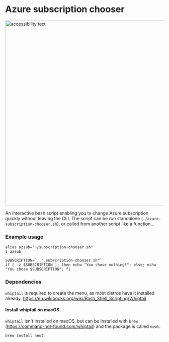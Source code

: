 # Azure subscription chooser

<img src="screen-capture.gif" width="800" height="589" alt="accessibility text">

An interactive bash script enabling you to change Azure subscription quickly without leaving the CLI. The script can be run standalone (`./azure-subscription-chooser.sh`), or called from another script like a function...

### Example usage

``` shell
alias azsub="~/subscription-chooser.sh"
❯ azsub
```

``` shell
SUBSCRIPTION=`. ".subscription-chooser.sh"`
if [ -z $SUBSCRIPTION ]; then echo "You chose nothing!"; else; echo "You chose $SUBSCRIPTION"; fi
```

### Dependencies

`whiptail` is required to create the menu, as most distros have it installed already. https://en.wikibooks.org/wiki/Bash_Shell_Scripting/Whiptail

#### Install whiptail on macOS

`whiptail` isn't installed on macOS, but can be installed with `brew` (https://command-not-found.com/whiptail) and the package is called `newt`.

```
brew install newt
```
